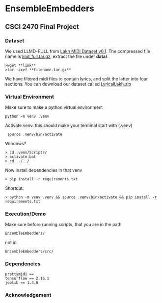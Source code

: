 # EnsembleEmbedders

## CSCI 2470 Final Project

### Dataset
We used LLMD-FULL from [Lakh MIDI Dataset v0.1](https://colinraffel.com/projects/lmd/). The compressed file name is [lmd_full.tar.gz](). extract the file under **data/**.
```
>wget **link**
>tar -zxvf **filename.tar.gz**
```
We have filtered midi files to contain lyrics, and split the latter into four sections. You can download our dataset called [LyricalLakh.zip](#)
### Virtual Environment
Make sure to make a python virtual environment
```
python -m venv .venv
```

Activate venv. this should make your terminal start with (.venv)
```
 source .venv/bin/activate
```
Windows?
```
> cd .venv/Scripts/
> activate.bat
> cd ../../
```

Now install dependencies in that venv
```
> pip install -r requirements.txt
```
Shortcut:
```
> python -m venv .venv && source .venv/bin/activate && pip install -r requirements.txt
```
### Execution/Demo

Make sure before running scripts, that you are in the path
```
EnsembleEmbedders/
```

not in 
```
EnsembleEmbedders/src/
```
### Dependencies
```
prettymidi ==
tensorflow == 2.16.1
joblib == 1.4.0
```

### Acknowledgement
